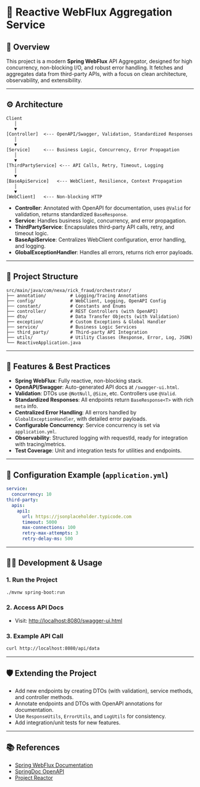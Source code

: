 # 🔁 Reactive WebFlux Aggregation Service

## 🚀 Overview
This project is a modern **Spring WebFlux** API Aggregator, designed for high concurrency, non-blocking I/O, and robust error handling. It fetches and aggregates data from third-party APIs, with a focus on clean architecture, observability, and extensibility.

---

## ⚙️ Architecture

```
Client
   │
   ▼
[Controller]  <--- OpenAPI/Swagger, Validation, Standardized Responses
   │
   ▼
[Service]     <--- Business Logic, Concurrency, Error Propagation
   │
   ▼
[ThirdPartyService] <--- API Calls, Retry, Timeout, Logging
   │
   ▼
[BaseApiService]   <--- WebClient, Resilience, Context Propagation
   │
   ▼
[WebClient]   <--- Non-blocking HTTP
```

- **Controller**: Annotated with OpenAPI for documentation, uses `@Valid` for validation, returns standardized `BaseResponse`.
- **Service**: Handles business logic, concurrency, and error propagation.
- **ThirdPartyService**: Encapsulates third-party API calls, retry, and timeout logic.
- **BaseApiService**: Centralizes WebClient configuration, error handling, and logging.
- **GlobalExceptionHandler**: Handles all errors, returns rich error payloads.

---

## 📁 Project Structure

```
src/main/java/com/nexa/rick_fraud/orchestrator/
├── annotation/         # Logging/Tracing Annotations
├── config/             # WebClient, Logging, OpenAPI Config
├── constant/           # Constants and Enums
├── controller/         # REST Controllers (with OpenAPI)
├── dto/                # Data Transfer Objects (with Validation)
├── exception/          # Custom Exceptions & Global Handler
├── service/            # Business Logic Services
├── third_party/        # Third-party API Integration
├── utils/              # Utility Classes (Response, Error, Log, JSON)
└── ReactiveApplication.java
```

---

## 📝 Features & Best Practices

- **Spring WebFlux**: Fully reactive, non-blocking stack.
- **OpenAPI/Swagger**: Auto-generated API docs at `/swagger-ui.html`.
- **Validation**: DTOs use `@NotNull`, `@Size`, etc. Controllers use `@Valid`.
- **Standardized Responses**: All endpoints return `BaseResponse<T>` with rich `meta` info.
- **Centralized Error Handling**: All errors handled by `GlobalExceptionHandler`, with detailed error payloads.
- **Configurable Concurrency**: Service concurrency is set via `application.yml`.
- **Observability**: Structured logging with requestId, ready for integration with tracing/metrics.
- **Test Coverage**: Unit and integration tests for utilities and endpoints.

---

## 🔧 Configuration Example (`application.yml`)

```yaml
service:
  concurrency: 10
third-party:
  apis:
    api1:
      url: https://jsonplaceholder.typicode.com
      timeout: 5000
      max-connections: 100
      retry-max-attempts: 3
      retry-delay-ms: 500
```

---

## 🧑‍💻 Development & Usage

### 1. Run the Project
```bash
./mvnw spring-boot:run
```

### 2. Access API Docs
- Visit: [http://localhost:8080/swagger-ui.html](http://localhost:8080/swagger-ui.html)

### 3. Example API Call
```bash
curl http://localhost:8080/api/data
```

---

## 🛡️ Extending the Project
- Add new endpoints by creating DTOs (with validation), service methods, and controller methods.
- Annotate endpoints and DTOs with OpenAPI annotations for documentation.
- Use `ResponseUtils`, `ErrorUtils`, and `LogUtils` for consistency.
- Add integration/unit tests for new features.

---

## 📚 References
- [Spring WebFlux Documentation](https://docs.spring.io/spring-framework/docs/current/reference/html/web-reactive.html)
- [SpringDoc OpenAPI](https://springdoc.org/)
- [Project Reactor](https://projectreactor.io/)

